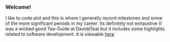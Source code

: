 ### Welcome!
I like to code alot and this is where I generally record milestones and some of the more significant periods in my career. Its definitely not exhaustive (I was a wicked good Tea-Guide at DavidsTea) but it includes some highlights related to software development. It is viewable [here](https://github.com/NickLewanowicz/Resume/blob/master/Nicholas_Lewanowicz.pdf)
